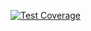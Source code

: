 [![Test Coverage](https://api.codeclimate.com/v1/badges/6e532bb7532aa8f22541/test_coverage)](https://codeclimate.com/github/Valentinlazy/cntdwn/test_coverage)
